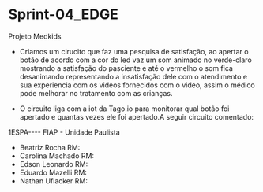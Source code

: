 # Sprint-04_EDGE
Projeto Medkids 


- Criamos um cirucito que faz uma pesquisa de satisfação, ao apertar o botão de acordo com a cor do led vaz um som animado no verde-claro mostrando a satisfação do pasciente e até o vermelho o som fica desanimando representando a insatisfação dele com o atendimento e sua experiencia com os videos fornecidos com o video, assim o médico pode melhorar no tratamento com as crianças.

- O circuito liga com a iot da Tago.io para monitorar qual botão foi apertado e quantas vezes ele foi apertado.A seguir circuito comentado:








1ESPA---- FIAP - Unidade Paulista 
- Beatriz Rocha RM:
- Carolina Machado RM:
- Edson Leonardo RM:
- Eduardo Mazelli RM:
- Nathan Uflacker RM:
